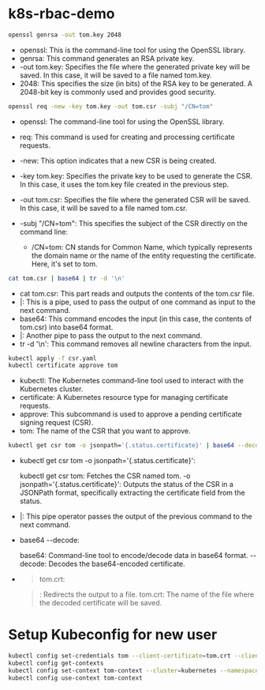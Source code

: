 # k8s-rbac-demo

```bash
openssl genrsa -out tom.key 2048
```

- openssl: This is the command-line tool for using the OpenSSL library.
- genrsa: This command generates an RSA private key.
- -out tom.key: Specifies the file where the generated private key will be saved. In this case, it will be saved to a file named tom.key.
- 2048: This specifies the size (in bits) of the RSA key to be generated. A 2048-bit key is commonly used and provides good security.


```bash
openssl req -new -key tom.key -out tom.csr -subj "/CN=tom"
```

- openssl: The command-line tool for using the OpenSSL library.
- req: This command is used for creating and processing certificate requests.
- -new: This option indicates that a new CSR is being created.
- -key tom.key: Specifies the private key to be used to generate the CSR. In this case, it uses the tom.key file created in the previous step.
- -out tom.csr: Specifies the file where the generated CSR will be saved. In this case, it will be saved to a file named tom.csr.
- -subj "/CN=tom": This specifies the subject of the CSR directly on the command line:

    - /CN=tom: CN stands for Common Name, which typically represents the domain name or the name of the entity requesting the certificate. Here, it's set to tom.



```bash
cat tom.csr | base64 | tr -d '\n'
```

- cat tom.csr: This part reads and outputs the contents of the tom.csr file.
- |: This is a pipe, used to pass the output of one command as input to the next command.
- base64: This command encodes the input (in this case, the contents of tom.csr) into base64 format.
- |: Another pipe to pass the output to the next command.
- tr -d '\n': This command removes all newline characters from the input.


```bash
kubectl apply -f csr.yaml
kubectl certificate approve tom
```

- kubectl: The Kubernetes command-line tool used to interact with the Kubernetes cluster.
- certificate: A Kubernetes resource type for managing certificate requests.
- approve: This subcommand is used to approve a pending certificate signing request (CSR).
- tom: The name of the CSR that you want to approve.

```bash
kubectl get csr tom -o jsonpath='{.status.certificate}' | base64 --decode > tom.crt
```

- kubectl get csr tom -o jsonpath='{.status.certificate}':

    kubectl get csr tom: Fetches the CSR named tom.
    -o jsonpath='{.status.certificate}': Outputs the status of the CSR in a JSONPath format, specifically extracting the certificate field from the status.

- |: This pipe operator passes the output of the previous command to the next command.

- base64 --decode:

    base64: Command-line tool to encode/decode data in base64 format.
    --decode: Decodes the base64-encoded certificate.

- > tom.crt:

    >: Redirects the output to a file.
    tom.crt: The name of the file where the decoded certificate will be saved.
    
# Setup Kubeconfig for new user

```bash
kubectl config set-credentials tom --client-certificate=tom.crt --client-key=tom.key
kubectl config get-contexts
kubectl config set-context tom-context --cluster=kubernetes --namespace=default --user=tom
kubectl config use-context tom-context
```
    
